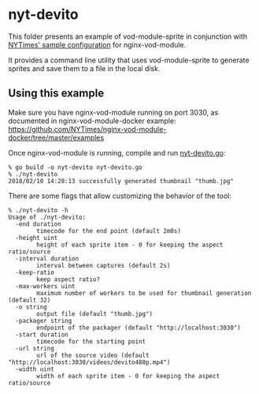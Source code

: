 # nyt-devito

This folder presents an example of vod-module-sprite in conjunction with
[NYTimes' sample
configuration](https://github.com/NYTimes/nginx-vod-module-docker/tree/master/examples)
for nginx-vod-module.

It provides a command line utility that uses vod-module-sprite to generate
sprites and save them to a file in the local disk.

## Using this example

Make sure you have nginx-vod-module running on port 3030, as documented in
nginx-vod-module-docker example:
https://github.com/NYTimes/nginx-vod-module-docker/tree/master/examples

Once nginx-vod-module is running, compile and run
[nyt-devito.go](/example/nyt-devito.go):

```
% go build -o nyt-devito nyt-devito.go
% ./nyt-devito
2018/02/10 14:28:13 successfully generated thumbnail "thumb.jpg"
```

There are some flags that allow customizing the behavior of the tool:

```
% ./nyt-devito -h
Usage of ./nyt-devito:
  -end duration
    	timecode for the end point (default 2m0s)
  -height uint
    	height of each sprite item - 0 for keeping the aspect ratio/source
  -interval duration
    	interval between captures (default 2s)
  -keep-ratio
    	keep aspect ratio?
  -max-workers uint
    	maximum number of workers to be used for thumbnail generation (default 32)
  -o string
    	output file (default "thumb.jpg")
  -packager string
    	endpoint of the packager (default "http://localhost:3030")
  -start duration
    	timecode for the starting point
  -url string
    	url of the source video (default "http://localhost:3030/videos/devito480p.mp4")
  -width uint
    	width of each sprite item - 0 for keeping the aspect ratio/source
```

